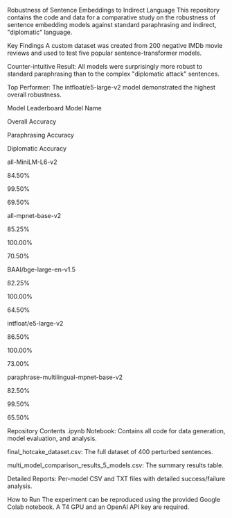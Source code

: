 Robustness of Sentence Embeddings to Indirect Language
This repository contains the code and data for a comparative study on the robustness of sentence embedding models against standard paraphrasing and indirect, "diplomatic" language.

Key Findings
A custom dataset was created from 200 negative IMDb movie reviews and used to test five popular sentence-transformer models.

Counter-intuitive Result: All models were surprisingly more robust to standard paraphrasing than to the complex "diplomatic attack" sentences.

Top Performer: The intfloat/e5-large-v2 model demonstrated the highest overall robustness.

Model Leaderboard
Model Name

Overall Accuracy

Paraphrasing Accuracy

Diplomatic Accuracy

all-MiniLM-L6-v2

84.50%

99.50%

69.50%

all-mpnet-base-v2

85.25%

100.00%

70.50%

BAAI/bge-large-en-v1.5

82.25%

100.00%

64.50%

intfloat/e5-large-v2

86.50%

100.00%

73.00%

paraphrase-multilingual-mpnet-base-v2

82.50%

99.50%

65.50%

Repository Contents
.ipynb Notebook: Contains all code for data generation, model evaluation, and analysis.

final_hotcake_dataset.csv: The full dataset of 400 perturbed sentences.

multi_model_comparison_results_5_models.csv: The summary results table.

Detailed Reports: Per-model CSV and TXT files with detailed success/failure analysis.

How to Run
The experiment can be reproduced using the provided Google Colab notebook. A T4 GPU and an OpenAI API key are required.

